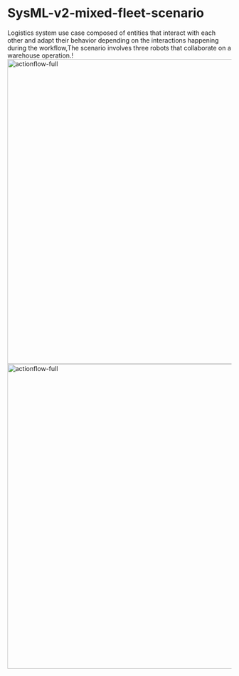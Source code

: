 # SysML-v2-mixed-fleet-scenario
Logistics system use case composed of entities that interact with each other and adapt their behavior depending on the interactions happening during the workflow,The scenario involves three robots that collaborate on a warehouse operation.!
<img width="686" alt="actionflow-full" src="https://github.com/user-attachments/assets/e50f9332-56b3-4d42-aa35-40c36739e420" />
<img width="686" alt="actionflow-full" src="https://github.com/user-attachments/assets/b8636843-27bd-4ec3-ab3e-8091c78a4a15" />


